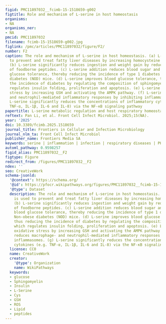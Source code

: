 ```yaml
---
figid: PMC11897032__fcimb-15-1518659-g002
figtitle: Role and mechanism of L-serine in host homeostasis
organisms:
- NA
organisms_ner:
- NA
pmcid: PMC11897032
filename: fcimb-15-1518659-g002.jpg
figlink: /pmc/articles/PMC11897032/figure/F2/
number: F2
caption: The role and mechanism of L-serine in host homeostasis. (a) L-serine is used
  to prevent and treat fatty liver diseases by increasing homocysteine metabolism.
  (b) L-serine significantly reduces ingestion and weight gain by reducing the expression
  of foodborne peptides. (c) L-serine addition reduces blood sugar and improves blood
  glucose tolerance, thereby reducing the incidence of type 1 diabetes in Non-obese
  diabetes (NOD) mice. (d) L-serine improves blood glucose tolerance, thus reducing
  the incidence of diabetes by regulating the composition of sphingomyelin, which
  regulates insulin folding, proliferation and apoptosis. (e) L-serine inhibits oxidative
  stress by increasing GSH and activating the AMPK pathway. (f) L-serine reduces macrophage-
  and neutrophil-mediated inflammatory responses by inhibiting inflammasomes. (g)
  L-serine significantly reduces the concentrations of inflammatory cytokines (e.g.
  TNF-α, IL-1β, IL-6 and IL-8) via the NF-κB signaling pathway
papertitle: L-serine metabolic regulation and host respiratory homeostasis
reftext: Pan Li, et al. Front Cell Infect Microbiol. 2025;15(NA).
year: '2025'
doi: 10.3389/fcimb.2025.1518659
journal_title: Frontiers in Cellular and Infection Microbiology
journal_nlm_ta: Front Cell Infect Microbiol
publisher_name: Frontiers Media SA
keywords: serine | inflammation | infection | respiratory diseases | PHGDH
automl_pathway: 0.9598257
figid_alias: PMC11897032__F2
figtype: Figure
redirect_from: /figures/PMC11897032__F2
ndex: ''
seo: CreativeWork
schema-jsonld:
  '@context': https://schema.org/
  '@id': https://pfocr.wikipathways.org/figures/PMC11897032__fcimb-15-1518659-g002.html
  '@type': Dataset
  description: The role and mechanism of L-serine in host homeostasis. (a) L-serine
    is used to prevent and treat fatty liver diseases by increasing homocysteine metabolism.
    (b) L-serine significantly reduces ingestion and weight gain by reducing the expression
    of foodborne peptides. (c) L-serine addition reduces blood sugar and improves
    blood glucose tolerance, thereby reducing the incidence of type 1 diabetes in
    Non-obese diabetes (NOD) mice. (d) L-serine improves blood glucose tolerance,
    thus reducing the incidence of diabetes by regulating the composition of sphingomyelin,
    which regulates insulin folding, proliferation and apoptosis. (e) L-serine inhibits
    oxidative stress by increasing GSH and activating the AMPK pathway. (f) L-serine
    reduces macrophage- and neutrophil-mediated inflammatory responses by inhibiting
    inflammasomes. (g) L-serine significantly reduces the concentrations of inflammatory
    cytokines (e.g. TNF-α, IL-1β, IL-6 and IL-8) via the NF-κB signaling pathway
  license: CC0
  name: CreativeWork
  creator:
    '@type': Organization
    name: WikiPathways
  keywords:
  - glucose
  - Sphingomyelin
  - Insulin
  - L-Serine
  - Cys
  - GSH
  - ROS
  - Lipid
  - peptides
---
```

